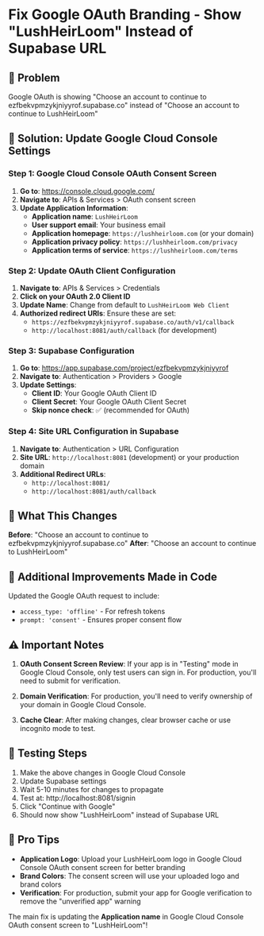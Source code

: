 # Fix Google OAuth Branding - Show "LushHeirLoom" Instead of Supabase URL

## 🎯 Problem
Google OAuth is showing "Choose an account to continue to ezfbekvpmzykjniyyrof.supabase.co" instead of "Choose an account to continue to LushHeirLoom"

## 🔧 Solution: Update Google Cloud Console Settings

### Step 1: Google Cloud Console OAuth Consent Screen
1. **Go to**: https://console.cloud.google.com/
2. **Navigate to**: APIs & Services > OAuth consent screen
3. **Update Application Information**:
   - **Application name**: `LushHeirLoom`
   - **User support email**: Your business email
   - **Application homepage**: `https://lushheirloom.com` (or your domain)
   - **Application privacy policy**: `https://lushheirloom.com/privacy`
   - **Application terms of service**: `https://lushheirloom.com/terms`

### Step 2: Update OAuth Client Configuration
1. **Navigate to**: APIs & Services > Credentials
2. **Click on your OAuth 2.0 Client ID**
3. **Update Name**: Change from default to `LushHeirLoom Web Client`
4. **Authorized redirect URIs**: Ensure these are set:
   - `https://ezfbekvpmzykjniyyrof.supabase.co/auth/v1/callback`
   - `http://localhost:8081/auth/callback` (for development)

### Step 3: Supabase Configuration
1. **Go to**: https://app.supabase.com/project/ezfbekvpmzykjniyyrof
2. **Navigate to**: Authentication > Providers > Google
3. **Update Settings**:
   - **Client ID**: Your Google OAuth Client ID
   - **Client Secret**: Your Google OAuth Client Secret
   - **Skip nonce check**: ✅ (recommended for OAuth)

### Step 4: Site URL Configuration in Supabase
1. **Navigate to**: Authentication > URL Configuration
2. **Site URL**: `http://localhost:8081` (development) or your production domain
3. **Additional Redirect URLs**:
   - `http://localhost:8081/`
   - `http://localhost:8081/auth/callback`

## 🎨 What This Changes

**Before**: "Choose an account to continue to ezfbekvpmzykjniyyrof.supabase.co"
**After**: "Choose an account to continue to LushHeirLoom"

## 🔄 Additional Improvements Made in Code

Updated the Google OAuth request to include:
- `access_type: 'offline'` - For refresh tokens
- `prompt: 'consent'` - Ensures proper consent flow

## ⚠️ Important Notes

1. **OAuth Consent Screen Review**: If your app is in "Testing" mode in Google Cloud Console, only test users can sign in. For production, you'll need to submit for verification.

2. **Domain Verification**: For production, you'll need to verify ownership of your domain in Google Cloud Console.

3. **Cache Clear**: After making changes, clear browser cache or use incognito mode to test.

## 🧪 Testing Steps

1. Make the above changes in Google Cloud Console
2. Update Supabase settings
3. Wait 5-10 minutes for changes to propagate
4. Test at: http://localhost:8081/signin
5. Click "Continue with Google"
6. Should now show "LushHeirLoom" instead of Supabase URL

## 🚀 Pro Tips

- **Application Logo**: Upload your LushHeirLoom logo in Google Cloud Console OAuth consent screen for better branding
- **Brand Colors**: The consent screen will use your uploaded logo and brand colors
- **Verification**: For production, submit your app for Google verification to remove the "unverified app" warning

The main fix is updating the **Application name** in Google Cloud Console OAuth consent screen to "LushHeirLoom"!